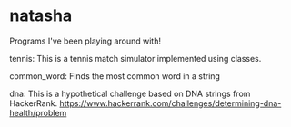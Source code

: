 # natasha
Programs I've been playing around with!

tennis: This is a tennis match simulator implemented using classes. 

common_word: Finds the most common word in a string

dna: This is a hypothetical challenge based on DNA strings from HackerRank. https://www.hackerrank.com/challenges/determining-dna-health/problem
